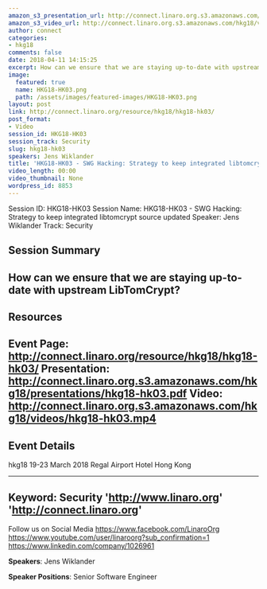```yaml
---
amazon_s3_presentation_url: http://connect.linaro.org.s3.amazonaws.com/hkg18/presentations/hkg18-hk03.pdf
amazon_s3_video_url: http://connect.linaro.org.s3.amazonaws.com/hkg18/videos/hkg18-hk03.mp4
author: connect
categories:
- hkg18
comments: false
date: 2018-04-11 14:15:25
excerpt: How can we ensure that we are staying up-to-date with upstream LibTomCrypt?
image:
  featured: true
  name: HKG18-HK03.png
  path: /assets/images/featured-images/HKG18-HK03.png
layout: post
link: http://connect.linaro.org/resource/hkg18/hkg18-hk03/
post_format:
- Video
session_id: HKG18-HK03
session_track: Security
slug: hkg18-hk03
speakers: Jens Wiklander
title: 'HKG18-HK03 - SWG Hacking: Strategy to keep integrated libtomcrypt source updated'
video_length: 00:00
video_thumbnail: None
wordpress_id: 8853
---
```


Session ID: HKG18-HK03
Session Name: HKG18-HK03 - SWG Hacking: Strategy to keep integrated libtomcrypt source updated
Speaker: Jens Wiklander
Track: Security


## Session Summary
How can we ensure that we are staying up-to-date with upstream LibTomCrypt?
---------------------------------------------------
## Resources
Event Page: http://connect.linaro.org/resource/hkg18/hkg18-hk03/
Presentation: http://connect.linaro.org.s3.amazonaws.com/hkg18/presentations/hkg18-hk03.pdf
Video: http://connect.linaro.org.s3.amazonaws.com/hkg18/videos/hkg18-hk03.mp4
 ---------------------------------------------------
## Event Details
hkg18
19-23 March 2018 
Regal Airport Hotel Hong Kong

---------------------------------------------------
Keyword: Security
'http://www.linaro.org'
'http://connect.linaro.org'
---------------------------------------------------
Follow us on Social Media
https://www.facebook.com/LinaroOrg
https://www.youtube.com/user/linaroorg?sub_confirmation=1
https://www.linkedin.com/company/1026961

**Speakers**: Jens Wiklander

**Speaker Positions**: Senior Software Engineer